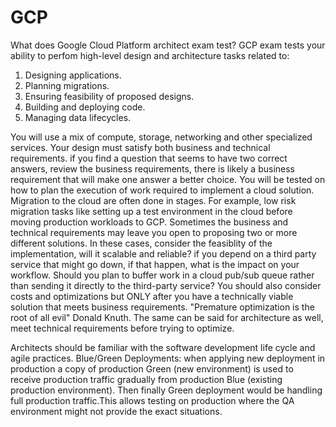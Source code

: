 # GCP
What does Google Cloud Platform architect exam test?
GCP exam tests your ability to perfom high-level design and  architecture tasks related to:
1. Designing applications.
2. Planning migrations.
3. Ensuring feasibility of proposed designs.
4. Building and deploying code.
5. Managing data lifecycles.

You will use a mix of compute, storage, networking and other specialized services.
Your design must satisfy both business and technical requirements.
if you find a question that seems to have two correct answers, review the business requirements, there is likely a business requirement that will make one answer a better choice.
You will be tested on how to plan the execution of work required to implement a cloud solution.
Migration to the cloud  are often done in stages. For example, low risk migration tasks like setting up a test environment in the cloud before moving production workloads to GCP.
Sometimes the business and technical requirements may leave you open to proposing two or more different solutions. In these cases, consider the feasiblity of the implementation, will it scalable and reliable? 
if you depend on a third party service that might go down, if that happen, what is the impact on your workflow.
Should you plan to buffer work in a cloud pub/sub queue rather than sending it directly to the third-party service?
You should also consider costs and optimizations but ONLY after you have a technically viable solution that meets business requirements.
"Premature optimization is the root of all evil" Donald Knuth. The same can be said for architecture as well, meet technical requirements before trying to optimize.

Architects should be familiar with the software development life cycle and agile practices.
Blue/Green Deployments: when applying new deployment in production a copy of production Green (new environment) is used to receive production traffic gradually from production Blue (existing production environment). Then finally Green deployment would be handling full production traffic.This allows testing on production where the QA environment might not provide the exact situations.
